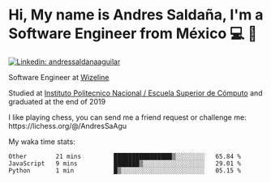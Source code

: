 # Hi, My name is Andres Saldaña, I'm a Software Engineer from México :computer: :boy:

[![Linkedin: andressaldanaaguilar](https://img.shields.io/badge/-andressaldanaaguilar-blue?style=flat-square&logo=Linkedin&logoColor=white&link=https://www.linkedin.com/in/thaianebraga/)](https://www.linkedin.com/in/andressaldanaaguilar)

<p>Software Engineer at <a href="https://www.wizeline.com/">Wizeline</a></p>
<p>Studied at <a href="https://en.wikipedia.org/wiki/ESCOM">Instituto Politecnico Nacional / Escuela Superior de Cómputo</a> and graduated at the end of 2019</p>
<p>I like playing chess, you can send me a friend request or challenge me: https://lichess.org/@/AndresSaAgu</p>

<p> My waka time stats: </p>

<!--START_SECTION:waka-->
```text
Other        21 mins         ████████████████▒░░░░░░░░   65.84 % 
JavaScript   9 mins          ███████▒░░░░░░░░░░░░░░░░░   29.01 % 
Python       1 min           █▒░░░░░░░░░░░░░░░░░░░░░░░   05.15 % 
```
<!--END_SECTION:waka-->
